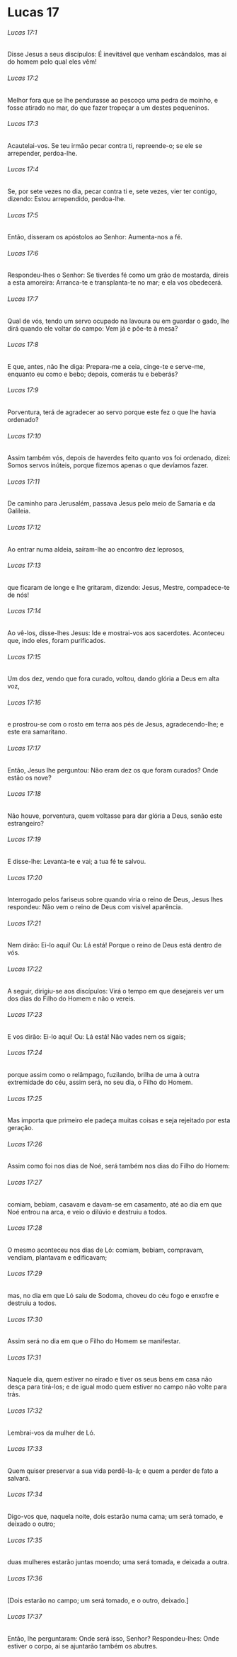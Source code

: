 # Lucas 17

###### Lucas 17:1

Disse Jesus a seus discípulos: É inevitável que venham escândalos, mas ai do homem pelo qual eles vêm!

###### Lucas 17:2

Melhor fora que se lhe pendurasse ao pescoço uma pedra de moinho, e fosse atirado no mar, do que fazer tropeçar a um destes pequeninos.

###### Lucas 17:3

Acautelai-vos. Se teu irmão pecar contra ti, repreende-o; se ele se arrepender, perdoa-lhe.

###### Lucas 17:4

Se, por sete vezes no dia, pecar contra ti e, sete vezes, vier ter contigo, dizendo: Estou arrependido, perdoa-lhe.

###### Lucas 17:5

Então, disseram os apóstolos ao Senhor: Aumenta-nos a fé.

###### Lucas 17:6

Respondeu-lhes o Senhor: Se tiverdes fé como um grão de mostarda, direis a esta amoreira: Arranca-te e transplanta-te no mar; e ela vos obedecerá.

###### Lucas 17:7

Qual de vós, tendo um servo ocupado na lavoura ou em guardar o gado, lhe dirá quando ele voltar do campo: Vem já e põe-te à mesa?

###### Lucas 17:8

E que, antes, não lhe diga: Prepara-me a ceia, cinge-te e serve-me, enquanto eu como e bebo; depois, comerás tu e beberás?

###### Lucas 17:9

Porventura, terá de agradecer ao servo porque este fez o que lhe havia ordenado?

###### Lucas 17:10

Assim também vós, depois de haverdes feito quanto vos foi ordenado, dizei: Somos servos inúteis, porque fizemos apenas o que devíamos fazer.

###### Lucas 17:11

De caminho para Jerusalém, passava Jesus pelo meio de Samaria e da Galileia.

###### Lucas 17:12

Ao entrar numa aldeia, saíram-lhe ao encontro dez leprosos,

###### Lucas 17:13

que ficaram de longe e lhe gritaram, dizendo: Jesus, Mestre, compadece-te de nós!

###### Lucas 17:14

Ao vê-los, disse-lhes Jesus: Ide e mostrai-vos aos sacerdotes. Aconteceu que, indo eles, foram purificados.

###### Lucas 17:15

Um dos dez, vendo que fora curado, voltou, dando glória a Deus em alta voz,

###### Lucas 17:16

e prostrou-se com o rosto em terra aos pés de Jesus, agradecendo-lhe; e este era samaritano.

###### Lucas 17:17

Então, Jesus lhe perguntou: Não eram dez os que foram curados? Onde estão os nove?

###### Lucas 17:18

Não houve, porventura, quem voltasse para dar glória a Deus, senão este estrangeiro?

###### Lucas 17:19

E disse-lhe: Levanta-te e vai; a tua fé te salvou.

###### Lucas 17:20

Interrogado pelos fariseus sobre quando viria o reino de Deus, Jesus lhes respondeu: Não vem o reino de Deus com visível aparência.

###### Lucas 17:21

Nem dirão: Ei-lo aqui! Ou: Lá está! Porque o reino de Deus está dentro de vós.

###### Lucas 17:22

A seguir, dirigiu-se aos discípulos: Virá o tempo em que desejareis ver um dos dias do Filho do Homem e não o vereis.

###### Lucas 17:23

E vos dirão: Ei-lo aqui! Ou: Lá está! Não vades nem os sigais;

###### Lucas 17:24

porque assim como o relâmpago, fuzilando, brilha de uma à outra extremidade do céu, assim será, no seu dia, o Filho do Homem.

###### Lucas 17:25

Mas importa que primeiro ele padeça muitas coisas e seja rejeitado por esta geração.

###### Lucas 17:26

Assim como foi nos dias de Noé, será também nos dias do Filho do Homem:

###### Lucas 17:27

comiam, bebiam, casavam e davam-se em casamento, até ao dia em que Noé entrou na arca, e veio o dilúvio e destruiu a todos.

###### Lucas 17:28

O mesmo aconteceu nos dias de Ló: comiam, bebiam, compravam, vendiam, plantavam e edificavam;

###### Lucas 17:29

mas, no dia em que Ló saiu de Sodoma, choveu do céu fogo e enxofre e destruiu a todos.

###### Lucas 17:30

Assim será no dia em que o Filho do Homem se manifestar.

###### Lucas 17:31

Naquele dia, quem estiver no eirado e tiver os seus bens em casa não desça para tirá-los; e de igual modo quem estiver no campo não volte para trás.

###### Lucas 17:32

Lembrai-vos da mulher de Ló.

###### Lucas 17:33

Quem quiser preservar a sua vida perdê-la-á; e quem a perder de fato a salvará.

###### Lucas 17:34

Digo-vos que, naquela noite, dois estarão numa cama; um será tomado, e deixado o outro;

###### Lucas 17:35

duas mulheres estarão juntas moendo; uma será tomada, e deixada a outra.

###### Lucas 17:36

[Dois estarão no campo; um será tomado, e o outro, deixado.]

###### Lucas 17:37

Então, lhe perguntaram: Onde será isso, Senhor? Respondeu-lhes: Onde estiver o corpo, aí se ajuntarão também os abutres.

